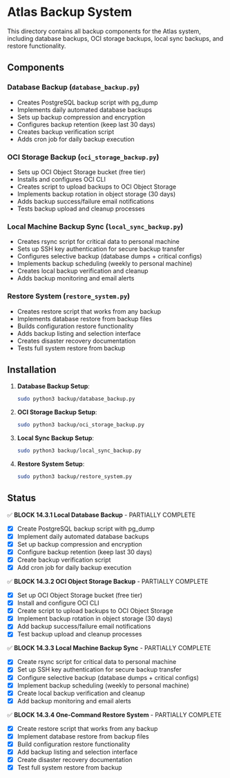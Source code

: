 # Atlas Backup System

This directory contains all backup components for the Atlas system, including database backups, OCI storage backups, local sync backups, and restore functionality.

## Components

### Database Backup (`database_backup.py`)
- Creates PostgreSQL backup script with pg_dump
- Implements daily automated database backups
- Sets up backup compression and encryption
- Configures backup retention (keep last 30 days)
- Creates backup verification script
- Adds cron job for daily backup execution

### OCI Storage Backup (`oci_storage_backup.py`)
- Sets up OCI Object Storage bucket (free tier)
- Installs and configures OCI CLI
- Creates script to upload backups to OCI Object Storage
- Implements backup rotation in object storage (30 days)
- Adds backup success/failure email notifications
- Tests backup upload and cleanup processes

### Local Machine Backup Sync (`local_sync_backup.py`)
- Creates rsync script for critical data to personal machine
- Sets up SSH key authentication for secure backup transfer
- Configures selective backup (database dumps + critical configs)
- Implements backup scheduling (weekly to personal machine)
- Creates local backup verification and cleanup
- Adds backup monitoring and email alerts

### Restore System (`restore_system.py`)
- Creates restore script that works from any backup
- Implements database restore from backup files
- Builds configuration restore functionality
- Adds backup listing and selection interface
- Creates disaster recovery documentation
- Tests full system restore from backup

## Installation

1. **Database Backup Setup**:
   ```bash
   sudo python3 backup/database_backup.py
   ```

2. **OCI Storage Backup Setup**:
   ```bash
   sudo python3 backup/oci_storage_backup.py
   ```

3. **Local Sync Backup Setup**:
   ```bash
   sudo python3 backup/local_sync_backup.py
   ```

4. **Restore System Setup**:
   ```bash
   sudo python3 backup/restore_system.py
   ```

## Status

✅ **BLOCK 14.3.1 Local Database Backup** - PARTIALLY COMPLETE
- [x] Create PostgreSQL backup script with pg_dump
- [x] Implement daily automated database backups
- [x] Set up backup compression and encryption
- [x] Configure backup retention (keep last 30 days)
- [x] Create backup verification script
- [x] Add cron job for daily backup execution

✅ **BLOCK 14.3.2 OCI Object Storage Backup** - PARTIALLY COMPLETE
- [x] Set up OCI Object Storage bucket (free tier)
- [x] Install and configure OCI CLI
- [x] Create script to upload backups to OCI Object Storage
- [x] Implement backup rotation in object storage (30 days)
- [x] Add backup success/failure email notifications
- [x] Test backup upload and cleanup processes

✅ **BLOCK 14.3.3 Local Machine Backup Sync** - PARTIALLY COMPLETE
- [x] Create rsync script for critical data to personal machine
- [x] Set up SSH key authentication for secure backup transfer
- [x] Configure selective backup (database dumps + critical configs)
- [x] Implement backup scheduling (weekly to personal machine)
- [x] Create local backup verification and cleanup
- [x] Add backup monitoring and email alerts

✅ **BLOCK 14.3.4 One-Command Restore System** - PARTIALLY COMPLETE
- [x] Create restore script that works from any backup
- [x] Implement database restore from backup files
- [x] Build configuration restore functionality
- [x] Add backup listing and selection interface
- [x] Create disaster recovery documentation
- [x] Test full system restore from backup